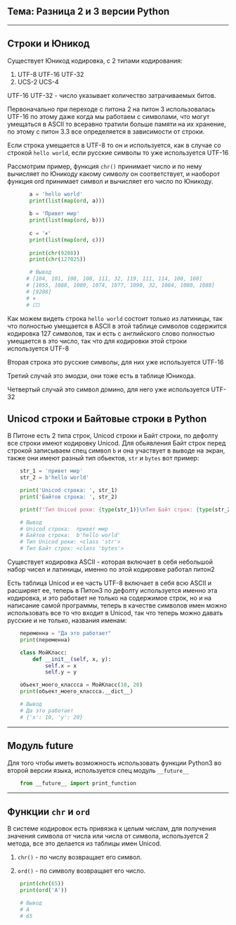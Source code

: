 Тема: Разница 2 и 3 версии Python
---
---

Строки и Юникод
---
Существует Юникод кодировка, с 2 типами кодирования:

1) UTF-8 UTF-16 UTF-32
3) UCS-2 UCS-4

UTF-16 UTF-32 - число указывает количество затрачиваемых битов.

Первоначально при переходе с питона 2 на питон 3 использовалась 
UTF-16 по этому даже когда мы работаем с символами, что могут умещаться 
в ASCII то всеравно тратили больше памяти на их хранение, по этому с 
питон 3.3 все определяется в зависимости от строки.

Если строка умещается в UTF-8 то он и используется, как в случае со 
строкой `hello world`, если русские символы то уже используется UTF-16

Рассмотрим пример, функция `chr()` принимает число и по нему вычисляет 
по Юникоду какому символу он соответствует, и наоборот функция ord 
принимает символ и вычисляет его число по Юникоду.

```python
       a = 'hello world'
       print(list(map(ord, a)))
   
       b = 'Привет мир'
       print(list(map(ord, b)))
   
       c = '⏸'
       print(list(map(ord, c)))
   
       print(chr(9208))
       print(chr(127025))

       # Вывод
      # [104, 101, 108, 108, 111, 32, 119, 111, 114, 108, 100]
      # [1055, 1088, 1080, 1074, 1077, 1090, 32, 1084, 1080, 1088]
      # [9208]
      # ⏸
      # 🀱
```

Как можем видеть строка `hello world` состоит только из латиницы, так 
что полностью умещается в ASCII в этой таблице символов содержится
кодировка 127 символов, так и есть с английского слово полностью 
умещается в это число, так что для кодировки этой строки используется UTF-8

Вторая строка это русские символы, для них уже используется UTF-16

Третий случай это эмодзи, они тоже есть в таблице Юникода.

Четвертый случай это символ домино, для него уже используется UTF-32


Unicod строки и Байтовые строки в Python
---
В Питоне есть 2 типа строк, Unicod строки и Байт строки, по дефолту 
все строки имеют кодировку Unicod. Для обьявления Байт строк перед строкой 
записываем спец символ `b` и она участвует в выводе на экран, также 
они имеют разный тип обьектов, `str` и `bytes` вот пример:

```python
    str_1 = 'привет мир'
    str_2 = b'hello world'

    print('Unicod строка: ', str_1)
    print('Байтов строка: ', str_2)

    print(f'Тип Unicod роки: {type(str_1)}\nТип Байт строк: {type(str_2)}')

    # Вывод
    # Unicod строка:  привет мир
    # Байтов строка:  b'hello world'
    # Тип Unicod роки: <class 'str'>
    # Тип Байт строк: <class 'bytes'>
```

Существует кодировка ASCII - которая включает в себя небольшой набор чисел и
латиницы, именно по этой кодировке работал питон2

Есть таблица Unicod и ее часть UTF-8 включает в себя всю ASCII и расширяет 
ее, теперь в Питон3 по дефолту используется именно эта кодировка, и это
работает не только на содержимое строк, но и на написание самой программы,
теперь в качестве символов имен можно использовать все то что входит в 
Unicod, так что теперь можно давать русские и не только, названия именам:

```python
    переменна = "Да это работает"
    print(переменна)

    class МойКласс:
        def __init__(self, x, y):
            self.x = x
            self.y = y

    обьект_моего_классса = МойКласс(10, 20)
    print(обьект_моего_классса.__dict__)

    # Вывод
    # Да это работает
    # {'x': 10, 'y': 20}
```
---

Модуль __future__
---
Для того чтобы иметь возможность использовать функции Python3 во второй
версии языка, используется спец модуль `__future__`

```python
    from __future__ import print_function
```

---

Функции `chr` и `ord`
---

В системе кодировок есть привязка к целым числам, для получения значения 
символа от числа или числа от символа, используется 2 метода, все это 
делается из таблицы имен Unicod.

1) `chr()` - по числу возвращает его символ.

2) `ord()` - по символу возвращает его число.

```python
    print(chr(65))
    print(ord('A'))

    # Вывод
    # A
    # 65
```